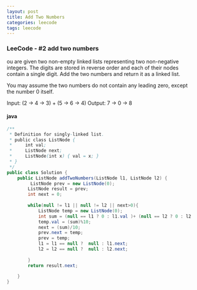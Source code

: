 ```yaml
---
layout: post
title: Add Two Numbers
categories: leecode
tags: leecode
---
```


### LeeCode - #2 add two numbers

ou are given two non-empty linked lists representing two non-negative integers. The digits are stored in reverse order and each of their nodes contain a single digit. Add the two numbers and return it as a linked list.

You may assume the two numbers do not contain any leading zero, except the number 0 itself.

Input: (2 -> 4 -> 3) + (5 -> 6 -> 4)
Output: 7 -> 0 -> 8

#### java

```java
/**
 * Definition for singly-linked list.
 * public class ListNode {
 *     int val;
 *     ListNode next;
 *     ListNode(int x) { val = x; }
 * }
 */
public class Solution {
    public ListNode addTwoNumbers(ListNode l1, ListNode l2) {
         ListNode prev = new ListNode(0);
    	ListNode result = prev;
    	int next = 0;
    	
    	while(null != l1 || null != l2 || next>0){
    		ListNode temp = new ListNode(0);
    		int sum = (null == l1 ? 0 : l1.val )+ (null == l2 ? 0 : l2.val )+ next;
    		temp.val = (sum)%10;
    		next = (sum)/10;
    		prev.next = temp;
    		prev = temp;
    		l1 = l1 == null ?  null : l1.next; 
    		l2 = l2 == null ?  null : l2.next; 
    		
    	}
    	return result.next;
        
    }
}
```

